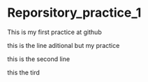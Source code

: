 # Reporsitory_practice_1
This is my first practice at github

this is the line aditional but my practice

this is the second line

this the tird 
